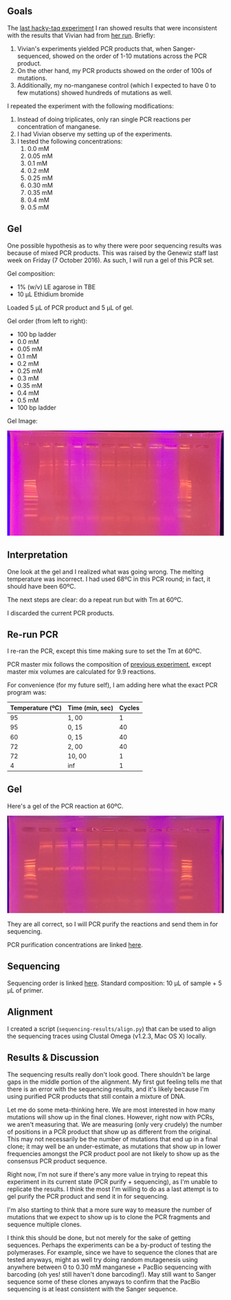 ## Goals

The [last hacky-taq experiment](../20161006-hackytaq-replicates/20161006-hackytaq-replicate.md) I ran showed results that were inconsistent with the results that Vivian had from [her run](../20160920-Taq-Mn-mutagenesis/20160912-mgcl2-taq-series.md). Briefly:

1. Vivian's experiments yielded PCR products that, when Sanger-sequenced, showed on the order of 1-10 mutations across the PCR product.
1. On the other hand, my PCR products showed on the order of 100s of mutations.
1. Additionally, my no-manganese control (which I expected to have 0 to few mutations) showed hundreds of mutations as well.

I repeated the experiment with the following modifications:

1. Instead of doing triplicates, only ran single PCR reactions per concentration of manganese.
1. I had Vivian observe my setting up of the experiments.
1. I tested the following concentrations:
    1. 0.0 mM
    1. 0.05 mM
    1. 0.1 mM
    1. 0.2 mM
    1. 0.25 mM
    1. 0.30 mM
    1. 0.35 mM
    1. 0.4 mM
    1. 0.5 mM

## Gel

One possible hypothesis as to why there were poor sequencing results was because of mixed PCR products. This was raised by the Genewiz staff last week on Friday (7 October 2016). As such, I will run a gel of this PCR set.

Gel composition:

- 1% (w/v) LE agarose in TBE
- 10 µL Ethidium bromide

Loaded 5 µL of PCR product and 5 µL of gel.

Gel order (from left to right):

- 100 bp ladder
- 0.0 mM
- 0.05 mM
- 0.1 mM
- 0.2 mM
- 0.25 mM
- 0.3 mM
- 0.35 mM
- 0.4 mM
- 0.5 mM
- 100 bp ladder

Gel Image:

![gel](./gel.jpg)

## Interpretation

One look at the gel and I realized what was going wrong. The melting temperature was incorrect. I had used 68ºC in this PCR round; in fact, it should have been 60ºC.

The next steps are clear: do a repeat run but with Tm at 60ºC.

I discarded the current PCR products.

## Re-run PCR

I re-ran the PCR, except this time making sure to set the Tm at 60ºC.

PCR master mix follows the composition of [previous experiment](../20161006-hackytaq-replicates/20161006-hackytaq-replicate.md), except master mix volumes are calculated for 9.9 reactions.

For convenience (for my future self), I am adding here what the exact PCR program was:

| Temperature (ºC) | Time (min, sec) | Cycles |
|------------------|-----------------|--------|
| 95               | 1, 00           | 1      |
| 95               | 0, 15           | 40     |
| 60               | 0, 15           | 40     |
| 72               | 2, 00           | 40     |
| 72               | 10, 00          | 1      |
| 4                | inf             | 1      |


## Gel

Here's a gel of the PCR reaction at 60ºC.

![gel-run-2](./gel-run-2.jpg)

They are all correct, so I will PCR purify the reactions and send them in for sequencing.

PCR purification concentrations are linked [here](./20161010-hackytaq-pcr-purification.tsv).

## Sequencing

Sequencing order is linked [here](./20161010-Sequencing_order.pdf). Standard composition: 10 µL of sample + 5 µL of primer.

## Alignment

I created a script (`sequencing-results/align.py`) that can be used to align the sequencing traces using Clustal Omega (v1.2.3, Mac OS X) locally.

## Results & Discussion

The sequencing results really don't look good. There shouldn't be large gaps in the middle portion of the alignment. My first gut feeling tells me that there is an error with the sequencing results, and it's likely because I'm using purified PCR products that still contain a mixture of DNA.

Let me do some meta-thinking here. We are most interested in how many mutations will show up in the final clones. However, right now with PCRs, we aren't measuring that. We are measuring (only very crudely) the number of positions in a PCR product that show up as different from the original. This may not necessarily be the number of mutations that end up in a final clone; it may well be an under-estimate, as mutations that show up in lower frequencies amongst the PCR product pool are not likely to show up as the consensus PCR product sequence.

Right now, I'm not sure if there's any more value in trying to repeat this experiment in its current state (PCR purify + sequencing), as I'm unable to replicate the results. I think the most I'm willing to do as a last attempt is to gel purify the PCR product and send it in for sequencing.

I'm also starting to think that a more sure way to measure the number of mutations that we expect to show up is to clone the PCR fragments and sequence multiple clones.

I think this should be done, but not merely for the sake of getting sequences. Perhaps the experiments can be a by-product of testing the polymerases. For example, since we have to sequence the clones that are tested anyways, might as well try doing random mutagenesis using anywhere between 0 to 0.30 mM manganese + PacBio sequencing with barcoding (oh yes! still haven't done barcoding!). May still want to Sanger sequence some of these clones anyways to confirm that the PacBio sequencing is at least consistent with the Sanger sequence.
